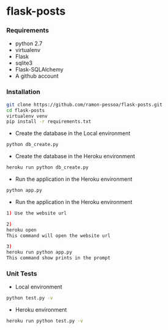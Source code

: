 flask-posts
===========================

### Requirements
* python 2.7
* virtualenv
* Flask
* sqlite3
* Flask-SQLAlchemy
* A github account

### Installation
```sh
git clone https://github.com/ramon-pessoa/flask-posts.git
cd flask-posts
virtualenv venv
pip install -r requirements.txt
```

* Create the database in the Local environment
```sh
python db_create.py
```

* Create the database in the Heroku environment
```sh
heroku run python db_create.py
```

* Run the application in the Heroku environment
```sh
python app.py
```

* Run the application in the Heroku environment
```sh
1) Use the website url

2) 
heroku open 
This command will open the website url

3) 
heroku run python app.py
This command show prints in the prompt
```

### Unit Tests

* Local environment
```sh
python test.py -v
```

* Heroku environment
```sh
heroku run python test.py -v
```